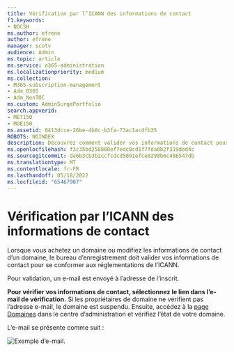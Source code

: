 ```yaml
---
title: Vérification par l’ICANN des informations de contact
f1.keywords:
- NOCSH
ms.author: efrene
author: efrene
manager: scotv
audience: Admin
ms.topic: article
ms.service: o365-administration
ms.localizationpriority: medium
ms.collection:
- M365-subscription-management
- Adm_O365
- Adm_NonTOC
ms.custom: AdminSurgePortfolio
search.appverid:
- MET150
- MOE150
ms.assetid: 0413dcce-26be-4b8c-b3fa-73ac1ac4fb35
ROBOTS: NOINDEX
description: Découvrez comment valider vos informations de contact pour se conformer aux réglementations de l’ICANN.
ms.openlocfilehash: f3c35bd258800ef7edc0cd1f7fda0b2f319ded4c
ms.sourcegitcommit: da6b3cb3b2ccfcdcd5091efce8290b6c486547db
ms.translationtype: MT
ms.contentlocale: fr-FR
ms.lasthandoff: 05/18/2022
ms.locfileid: "65467907"
---
```

# <a name="icann-verification-of-contact-information"></a>Vérification par l’ICANN des informations de contact

Lorsque vous achetez un domaine ou modifiez les informations de contact d’un domaine, le bureau d’enregistrement doit valider vos informations de contact pour se conformer aux réglementations de l’ICANN.

Pour validation, un e-mail est envoyé à l’adresse de l’inscrit.

 **Pour vérifier vos informations de contact, sélectionnez le lien dans l’e-mail de vérification.** Si les propriétaires de domaine ne vérifient pas l’adresse e-mail, le domaine est suspendu. Ensuite, accédez à la [page Domaines](https://admin.microsoft.com/adminportal/home?ref=Domains) dans le centre d’administration et vérifiez l’état de votre domaine.

L’e-mail se présente comme suit :

![Exemple d’e-mail.](../../media/8bf27c08-510c-4d49-b152-8d047d038f1f.jpg)


